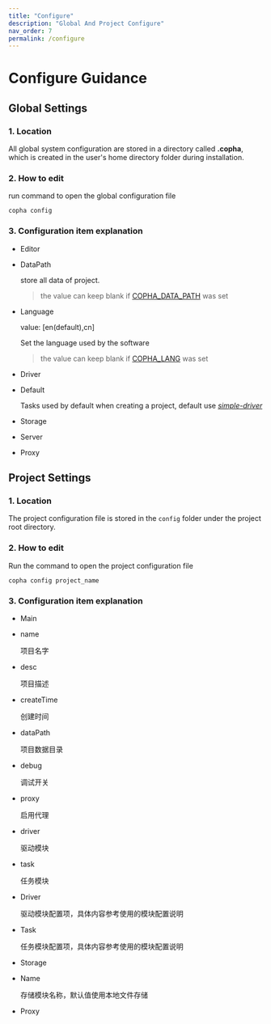 ```yaml
---
title: "Configure"
description: "Global And Project Configure"
nav_order: 7
permalink: /configure
---
```


# Configure Guidance

## Global Settings
### 1. Location
All global system configuration are stored in a directory called **.copha**, which is created in the user's home directory folder during installation.

### 2. How to edit

run command to open the global configuration file
```
copha config
```

### 3. Configuration item explanation

- Editor
- DataPath

    store all data of project.
    > the value can keep blank if [COPHA_DATA_PATH](/env#COPHA_DATA_PATH) was set
- Language

    value: [en(default),cn]

    Set the language used by the software
    > the value can keep blank if [COPHA_LANG](/env#COPHA_LANG) was set
- Driver
 - Default

   Tasks used by default when creating a project, default use [*simple-driver*](https://copha.net)

- Storage
- Server

- Proxy

## Project Settings
### 1. Location
The project configuration file is stored in the `config` folder under the project root directory.

### 2. How to edit

Run the command to open the project configuration file
```
copha config project_name
```

### 3. Configuration item explanation

- Main
 - name

    项目名字
 - desc

    项目描述
 - createTime

    创建时间
 - dataPath

    项目数据目录
 - debug

    调试开关
 - proxy

    启用代理
 - driver

    驱动模块
 - task

    任务模块

- Driver

    驱动模块配置项，具体内容参考使用的模块配置说明

- Task

    任务模块配置项，具体内容参考使用的模块配置说明
- Storage
 - Name

    存储模块名称，默认值使用本地文件存储

- Proxy
